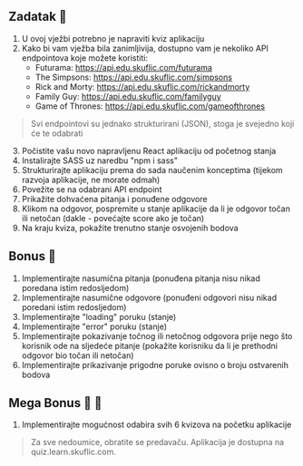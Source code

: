 ## Zadatak 📝

1. U ovoj vježbi potrebno je napraviti kviz aplikaciju
2. Kako bi vam vježba bila zanimljivija, dostupno vam je nekoliko API endpointova koje možete koristiti:
    - Futurama: https://api.edu.skuflic.com/futurama
    - The Simpsons: https://api.edu.skuflic.com/simpsons
    - Rick and Morty: https://api.edu.skuflic.com/rickandmorty
    - Family Guy: https://api.edu.skuflic.com/familyguy
    - Game of Thrones: https://api.edu.skuflic.com/gameofthrones

> Svi endpointovi su jednako strukturirani (JSON), stoga je svejedno koji će te odabrati

3. Počistite vašu novo napravljenu React aplikaciju od početnog stanja
4. Instalirajte SASS uz naredbu "npm i sass"
5. Strukturirajte aplikaciju prema do sada naučenim konceptima (tijekom razvoja aplikacije, ne morate odmah)
6. Povežite se na odabrani API endpoint
7. Prikažite dohvaćena pitanja i ponuđene odgovore
8. Klikom na odgovor, pospremite u stanje aplikacije da li je odgovor točan ili netočan (dakle - povećajte score ako je točan)
9. Na kraju kviza, pokažite trenutno stanje osvojenih bodova

## Bonus 🎲

1. Implementirajte nasumična pitanja (ponuđena pitanja nisu nikad poredana istim redosljedom)
2. Implementirajte nasumične odgovore (ponuđeni odgovori nisu nikad poredani istim redosljedom)
3. Implementirajte "loading" poruku (stanje)
4. Implementirajte "error" poruku (stanje)
5. Implementirajte pokazivanje točnog ili netočnog odgovora prije nego što korisnik ode na sljedeće pitanje (pokažite korisniku da li je prethodni odgovor bio točan ili netočan)
6. Implementirajte prikazivanje prigodne poruke ovisno o broju ostvarenih bodova

## Mega Bonus 🎲 🎲

1. Implementirajte mogućnost odabira svih 6 kvizova na početku aplikacije

> Za sve nedoumice, obratite se predavaču. Aplikacija je dostupna na quiz.learn.skuflic.com.
